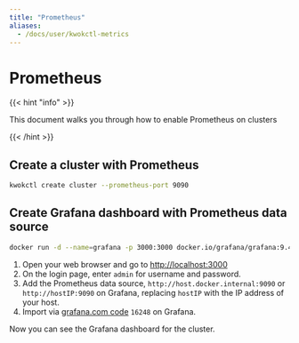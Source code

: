 ```yaml
---
title: "Prometheus"
aliases:
  - /docs/user/kwokctl-metrics
---
```


# Prometheus

{{< hint "info" >}}

This document walks you through how to enable Prometheus on clusters

{{< /hint >}}

## Create a cluster with Prometheus

``` bash
kwokctl create cluster --prometheus-port 9090
```

## Create Grafana dashboard with Prometheus data source

``` bash
docker run -d --name=grafana -p 3000:3000 docker.io/grafana/grafana:9.4.7
```

1. Open your web browser and go to [http://localhost:3000]
2. On the login page, enter `admin` for username and password.
3. Add the Prometheus data source, `http://host.docker.internal:9090` or `http://hostIP:9090` on Grafana, replacing `hostIP` with the IP address of your host.
4. Import via [grafana.com code] `16248` on Grafana.

Now you can see the Grafana dashboard for the cluster.

[grafana.com code]: https://grafana.com/grafana/dashboards/16248
[http://localhost:3000]: http://localhost:3000
